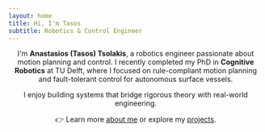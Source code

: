 ```yaml
---
layout: home
title: Hi, I'm Tasos
subtitle: Robotics & Control Engineer
---
```


<p style="text-align: center;">
I'm <strong>Anastasios (Tasos) Tsolakis</strong>, a robotics engineer passionate about motion planning and control.  
I recently completed my PhD in <strong>Cognitive Robotics</strong> at TU Delft, where I focused on rule-compliant motion planning and fault-tolerant control for autonomous surface vessels.
</p>

<p style="text-align: center;">
I enjoy building systems that bridge rigorous theory with real-world engineering.
</p>

<p style="text-align: center;">
👉 Learn more <a href="/aboutme">about me</a> or explore my <a href="/projects">projects</a>.
</p>
